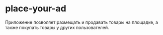 # place-your-ad
Приложение позволяет размещать и продавать товары на площадке, а также покупать товары у других пользователей.

